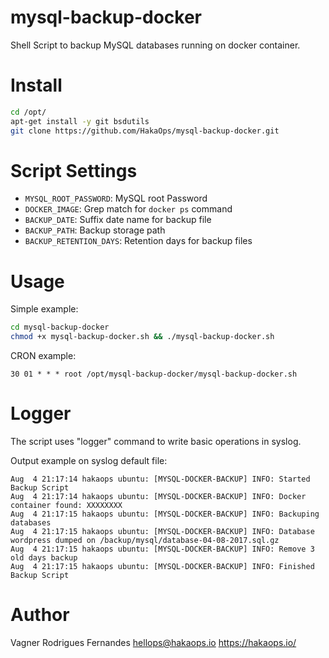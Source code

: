mysql-backup-docker
=======

Shell Script to backup MySQL databases running on docker container.

Install
========
```bash
cd /opt/
apt-get install -y git bsdutils
git clone https://github.com/HakaOps/mysql-backup-docker.git
```

Script Settings
=======
* `MYSQL_ROOT_PASSWORD`: MySQL root Password
* `DOCKER_IMAGE`: Grep match for `docker ps` command
* `BACKUP_DATE`: Suffix date name for backup file
* `BACKUP_PATH`: Backup storage path
* `BACKUP_RETENTION_DAYS`: Retention days for backup files

Usage
=======
Simple example:
```bash
cd mysql-backup-docker
chmod +x mysql-backup-docker.sh && ./mysql-backup-docker.sh
```

CRON example:
```
30 01 * * * root /opt/mysql-backup-docker/mysql-backup-docker.sh
```

Logger
=======
The script uses "logger" command to write basic operations in syslog.

Output example on syslog default file:
```
Aug  4 21:17:14 hakaops ubuntu: [MYSQL-DOCKER-BACKUP] INFO: Started Backup Script
Aug  4 21:17:14 hakaops ubuntu: [MYSQL-DOCKER-BACKUP] INFO: Docker container found: XXXXXXXX 
Aug  4 21:17:15 hakaops ubuntu: [MYSQL-DOCKER-BACKUP] INFO: Backuping databases
Aug  4 21:17:15 hakaops ubuntu: [MYSQL-DOCKER-BACKUP] INFO: Database wordpress dumped on /backup/mysql/database-04-08-2017.sql.gz
Aug  4 21:17:15 hakaops ubuntu: [MYSQL-DOCKER-BACKUP] INFO: Remove 3 old days backup
Aug  4 21:17:15 hakaops ubuntu: [MYSQL-DOCKER-BACKUP] INFO: Finished Backup Script
```

Author
======
Vagner Rodrigues Fernandes <hellops@hakaops.io>
https://hakaops.io/
